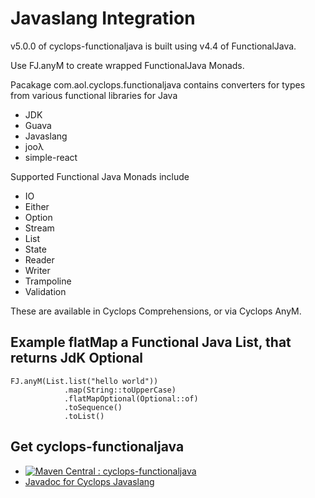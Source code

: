 # Javaslang Integration

v5.0.0 of cyclops-functionaljava is built using v4.4 of FunctionalJava.



Use FJ.anyM to create wrapped FunctionalJava Monads.

Pacakage com.aol.cyclops.functionaljava contains converters for types from various functional libraries for Java

* JDK
* Guava
* Javaslang
* jooλ
* simple-react

Supported Functional Java Monads include

* IO
* Either
* Option
* Stream
* List
* State
* Reader
* Writer
* Trampoline
* Validation

These are available in Cyclops Comprehensions, or via Cyclops AnyM.

## Example flatMap a Functional Java List, that returns JdK Optional

	FJ.anyM(List.list("hello world"))
				.map(String::toUpperCase)
				.flatMapOptional(Optional::of)
				.toSequence()
				.toList()
    
			
## Get cyclops-functionaljava


* [![Maven Central : cyclops-functionaljava](https://maven-badges.herokuapp.com/maven-central/com.aol.cyclops/cyclops-functionaljava/badge.svg)](https://maven-badges.herokuapp.com/maven-central/com.aol.cyclops/cyclops-functionaljava)
* [Javadoc for Cyclops Javaslang](http://www.javadoc.io/doc/com.aol.cyclops/cyclops-functionaljava/5.0.0)
